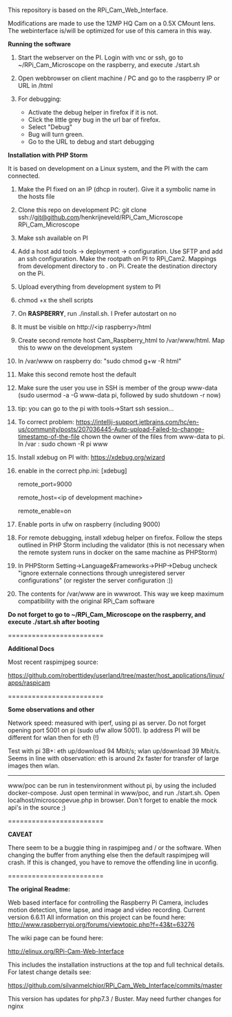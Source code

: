 This repository is based on the RPi_Cam_Web_Interface.

Modifications are made to use the 12MP HQ Cam on a 0.5X CMount lens.
The webinterface is/will be optimized for use of this camera in this way.

**Running the software**

1) Start the webserver on the PI. Login with vnc or ssh, go to ~/RPi_Cam_Microscope on the raspberry, and execute ./start.sh

2) Open webbrowser on client machine / PC and go to the raspberry IP or URL in /html

3) For debugging:
    - Activate the debug helper in firefox if it is not.
    - Click the little grey bug in the url bar of firefox. 
    - Select "Debug"
    - Bug will turn green.
    - Go to the URL to debug and start debugging
    


**Installation with PHP Storm**

It is based on development on a Linux system, and the PI with the cam connected.

1) Make the PI fixed on an IP (dhcp in router). Give it a symbolic name in the hosts file
2) Clone this repo on development PC: git clone ssh://git@github.com/henkrijneveld/RPi_Cam_Microscope RPi_Cam_Microscope
3) Make ssh available on PI
4) Add a host add tools -> deployment -> configuration. Use SFTP and add an ssh configuration. Make the rootpath on PI to RPi_Cam2. Mappings from development directory to . on Pi. Create the destination directory on the Pi.
5) Upload everything from development system to PI
6) chmod +x the shell scripts
7) On **RASPBERRY**, run ./install.sh. I Prefer autostart on no
8) It must be visible on http://\<ip raspberry>/html
9) Create second remote host Cam_Raspberry_html to /var/www/html. Map this to www on the development system
10) In /var/www on raspberry do: "sudo chmod g+w -R html"
11) Make this second remote host the default
12) Make sure the user you use in SSH is member of the group www-data (sudo usermod -a -G www-data pi, followed by sudo shutdown -r now)
13) tip: you can go to the pi with tools->Start ssh session...
14) To correct problem: https://intellij-support.jetbrains.com/hc/en-us/community/posts/207036445-Auto-upload-Failed-to-change-timestamp-of-the-file
chown the owner of the files from www-data to pi. In /var : sudo chown -R pi www
15) Install xdebug on PI with: https://xdebug.org/wizard
16) enable in the correct php.ini:
    [xdebug]
    
    remote_port=9000
    
    remote_host=\<ip of development machine\>
    
    remote_enable=on
    
17) Enable ports in ufw on raspberry (including 9000)
18) For remote debugging, install xdebug helper on firefox. Follow the steps outlined in PHP Storm including the validator 
(this is not necessary when the remote system runs in docker on the same machine as PHPStorm)
19) In PHPStorm Setting->Language&Frameworks->PHP->Debug uncheck "ignore externale connections through unregistered server configurations" (or register the server configuration :))     
20) The contents for /var/www are in wwwroot. This way we keep maximum compatibility with the original RPi_Cam software

**Do not forget to go to ~/RPi_Cam_Microscope on the raspberry, and execute ./start.sh after booting**

========================

**Additional Docs**

Most recent raspimjpeg source:

https://github.com/roberttidey/userland/tree/master/host_applications/linux/apps/raspicam

========================

**Some observations and other**

Network speed: measured with iperf, using pi as server. Do not forget opening port 5001 on pi (sudo ufw allow 5001). Ip address PI will be different for wlan then for eth (!)

Test with pi 3B+: eth up/download 94 Mbit/s; wlan up/download 39 Mbit/s. Seems in line with observation: eth is around 2x faster for transfer of large images then wlan.

---
www/poc can be run in testenvironment without pi, by using the included docker-compose. Just open terminal in www/poc, and run ./start.sh. Open localhost/microscopevue.php in browser. Don't forget to enable the mock api's in the source ;)

========================

**CAVEAT**

There seem to be a buggie thing in raspimjpeg and / or the software. When changing the buffer from anything else then the default raspimjpeg will crash. If this is changed, you have to remove the offending line in uconfig.


========================

**The original Readme:**

Web based interface for controlling the Raspberry Pi Camera, includes motion detection, time lapse, and image and video recording.
Current version 6.6.11
All information on this project can be found here: http://www.raspberrypi.org/forums/viewtopic.php?f=43&t=63276

The wiki page can be found here:

http://elinux.org/RPi-Cam-Web-Interface

This includes the installation instructions at the top and full technical details.
For latest change details see:

https://github.com/silvanmelchior/RPi_Cam_Web_Interface/commits/master
  
This version has updates for php7.3 / Buster. May need further changes for nginx
